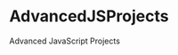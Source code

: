 # AdvancedJSProjects
Advanced JavaScript Projects

<!--1 Project: Cryptocurrencies_Project
<img src="https://github.com/shokhrukhkh/AdvancedJSProjects/blob/master/1-Cryptocurrencies_Project/FireShot%20Capture%2026%20-%20Document_%20-%20http___127.0.0.1_5500_Cryptocurrencies_Project%2520-1_index.html.png?raw=true" style= "width: 400px"></img>
-->
<!--
2 Project: JavaScript Drum Kit
<img src="https://github.com/shokhrukhkh/AdvancedJSProjects/blob/master/2%20-%20JavaScript%20Drum%20Kit/1.png?raw=true" style= "width: 400px"></img>
-->
<!--
3 Project: JS and CSS Clock
<img src="https://github.com/shokhrukhkh/AdvancedJSProjects/blob/master/3-JS%20and%20CSS%20Clock/1.jpg?raw=true" style= "width: 400px"></img>
-->
<!--
4 Project: events finder project
<img src="https://github.com/shokhrukhkh/AdvancedJSProjects/blob/master/4%20-%20events%20finder%20project/gif.gif?raw=true" style= "width: 400px"></img> -->
